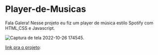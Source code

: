 # Player-de-Musicas
Fala Galera! Nesse projeto eu fiz um player de música estilo Spotify com HTML,CSS e Javascript.



 ![  Captura de tela 2022-10-26 174545 ]().
  

 [link pra o projeto](file:///C:/Users/davir/OneDrive/%C3%81rea%20de%20Trabalho/Player-de-musica/Progeto-Player/index.html):


